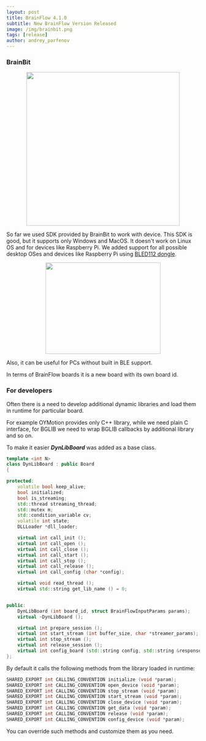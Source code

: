 ```yaml
---
layout: post
title: BrainFlow 4.1.0
subtitle: New BrainFlow Version Released
image: /img/brainbit.png
tags: [release]
author: andrey_parfenov
---
```



### BrainBit

<div style="text-align: center">
    <a href="https://brainbit.com/" title="brainflow" target="_blank" align="left">
        <img width="400" height="400" src="https://live.staticflickr.com/65535/49579371806_80b1bffae1.jpg">
    </a>
</div>

So far we used SDK provided by BrainBit to work with device. This SDK is good, but it supports only Windows and MacOS.
It doesn't work on Linux OS and for devices like Raspberry Pi. We added support for all possible desktop OSes and devices like Raspberry Pi using [BLED112 dongle](https://www.silabs.com/wireless/bluetooth/bluegiga-low-energy-legacy-modules/device.bled112).

<div style="text-align: center">
    <a href="https://www.silabs.com/wireless/bluetooth/bluegiga-low-energy-legacy-modules/device.bled112" title="brainflow" target="_blank" align="left">
        <img width="300" height="238" src="https://live.staticflickr.com/65535/51101894039_262bdf73a6_o.png">
    </a>
</div>


Also, it can be useful for PCs without built in BLE support.

In terms of BrainFlow boards it is a new board with its own board id.

### For developers

Often there is a need to develop additional dynamic libraries and load them in runtime for particular board.

For example OYMotion provides only C++ library, while we need plain C interface, for BGLIB we need to wrap BGLIB callbacks by additional library and so on.

To make it easier ***DynLibBoard*** was added as a base class.

```cpp
template <int N>
class DynLibBoard : public Board
{

protected:
    volatile bool keep_alive;
    bool initialized;
    bool is_streaming;
    std::thread streaming_thread;
    std::mutex m;
    std::condition_variable cv;
    volatile int state;
    DLLLoader *dll_loader;

    virtual int call_init ();
    virtual int call_open ();
    virtual int call_close ();
    virtual int call_start ();
    virtual int call_stop ();
    virtual int call_release ();
    virtual int call_config (char *config);

    virtual void read_thread ();
    virtual std::string get_lib_name () = 0;


public:
    DynLibBoard (int board_id, struct BrainFlowInputParams params);
    virtual ~DynLibBoard ();

    virtual int prepare_session ();
    virtual int start_stream (int buffer_size, char *streamer_params);
    virtual int stop_stream ();
    virtual int release_session ();
    virtual int config_board (std::string config, std::string &response);
};
```

By default it calls the following methods from the library loaded in runtime:

```cpp
SHARED_EXPORT int CALLING_CONVENTION initialize (void *param);
SHARED_EXPORT int CALLING_CONVENTION open_device (void *param);
SHARED_EXPORT int CALLING_CONVENTION stop_stream (void *param);
SHARED_EXPORT int CALLING_CONVENTION start_stream (void *param);
SHARED_EXPORT int CALLING_CONVENTION close_device (void *param);
SHARED_EXPORT int CALLING_CONVENTION get_data (void *param);
SHARED_EXPORT int CALLING_CONVENTION release (void *param);
SHARED_EXPORT int CALLING_CONVENTION config_device (void *param);
```

You can override such methods and customize them as you need.